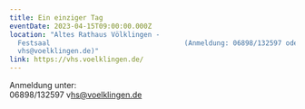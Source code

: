 ```yaml
---
title: Ein einziger Tag
eventDate: 2023-04-15T09:00:00.000Z
location: "Altes Rathaus Völklingen -
  Festsaal                                 (Anmeldung: 0﻿6898/132597 oder
  v﻿hs@voelklingen.de)"
link: https://vhs.voelklingen.de/
---
```

A﻿nmeldung unter:\
0﻿6898/132597 v﻿hs@voelklingen.de